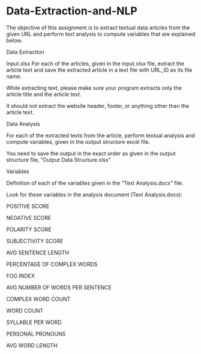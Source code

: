 # Data-Extraction-and-NLP
The objective of this assignment is to extract textual data articles from the given URL and perform text analysis to compute variables that are explained below.

Data Extraction

Input.xlsx For each of the articles, given in the input.xlsx file, extract the article text and save the extracted article in a text file with URL_ID as its file name.

While extracting text, please make sure your program extracts only the article title and the article text.

It should not extract the website header, footer, or anything other than the article text.

Data Analysis

For each of the extracted texts from the article, perform textual analysis and compute variables, given in the output structure excel file.

You need to save the output in the exact order as given in the output structure file, “Output Data Structure.xlsx”

Variables

Definition of each of the variables given in the “Text Analysis.docx” file.

Look for these variables in the analysis document (Text Analysis.docx):

POSITIVE SCORE

NEGATIVE SCORE

POLARITY SCORE

SUBJECTIVITY SCORE

AVG SENTENCE LENGTH

PERCENTAGE OF COMPLEX WORDS

FOG INDEX

AVG NUMBER OF WORDS PER SENTENCE

COMPLEX WORD COUNT

WORD COUNT

SYLLABLE PER WORD

PERSONAL PRONOUNS

AVG WORD LENGTH
